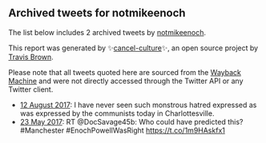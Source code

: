 ## Archived tweets for notmikeenoch

The list below includes 2 archived tweets by
[notmikeenoch](https://twitter.com/notmikeenoch).

This report was generated by ✨[cancel-culture](https://github.com/travisbrown/cancel-culture)✨,
an open source project by [Travis Brown](https://github.com/travisbrown).

Please note that all tweets quoted here are sourced from the
[Wayback Machine](https://web.archive.org) and were not directly accessed through the Twitter API or
any Twitter client.

* [12 August 2017](https://web.archive.org/web/20170812182849/https://twitter.com/notmikeenoch/status/896438338848215041): I have never seen such monstrous hatred expressed as was expressed by the communists today in Charlottesville. <!--896438338848215041-->
* [23 May 2017](https://web.archive.org/web/20170523025127/https://twitter.com/notmikeenoch/status/866849025710051328): RT @DocSavage45b: Who could have predicted this? #Manchester #EnochPowellWasRight https://t.co/1m9HAskfx1 <!--866849025710051328-->
